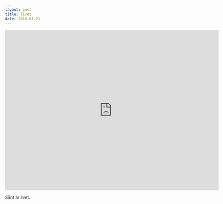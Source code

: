 ```yaml
---
layout: post
title: livet
date: 2018-01-21
---
```


<iframe width="700" height="525" src="https://www.youtube.com/embed/A9eAKcE0Mnc" frameborder="0" allowfullscreen></iframe>

Sånt är livet.
